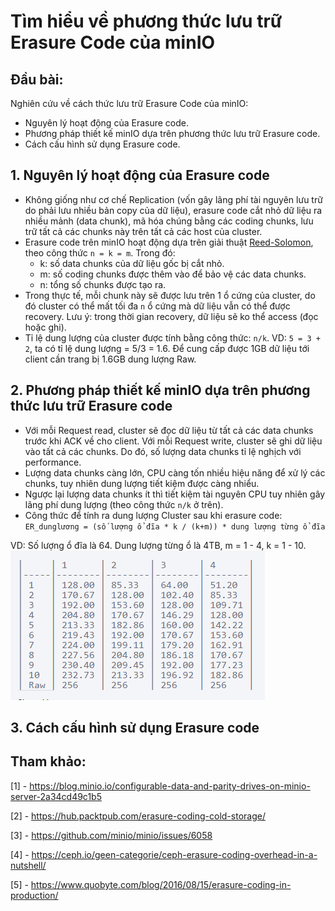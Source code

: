 # Tìm hiểu về phương thức lưu trữ Erasure Code của minIO
## Đầu bài:
Nghiên cứu về cách thức lưu trữ Erasure Code của minIO:
 - Nguyên lý hoạt động của Erasure code.
 - Phương pháp thiết kế minIO dựa trên phương thức lưu trữ Erasure code.
 - Cách cấu hình sử dụng Erasure code.

## 1. Nguyên lý hoạt động của Erasure code
 - Không giống như cơ chế Replication (vốn gây lãng phí tài nguyên lưu trữ do phải lưu nhiều bản copy của dữ liệu), erasure code cắt nhỏ dữ liệu ra nhiều mảnh (data chunk), mã hóa chúng bằng các coding chunks, lưu trữ tất cả các chunks này trên tất cả các host của cluster.
  - Erasure code trên minIO hoạt động dựa trên giải thuật [Reed-Solomon](https://en.wikipedia.org/wiki/Reed%E2%80%93Solomon_error_correction), theo công thức `n = k = m`.
    Trong đó:
    - k: số data chunks của dữ liệu gốc bị cắt nhỏ.
    - m: số coding chunks được thêm vào để bảo vệ các data chunks.
    - n: tổng số chunks được tạo ra.
 - Trong thực tế, mỗi chunk này sẽ được lưu trên 1 ổ cứng của cluster, do đó cluster có thể mất tối đa `n` ổ cứng mà dữ liệu vẫn có thể được recovery. Lưu ý: trong thời gian recovery, dữ liệu sẽ ko thể access (đọc hoặc ghi).
 - Tỉ lệ dung lượng của cluster được tính bằng công thức: `n/k`. VD: `5 = 3 + 2`, ta có tỉ lệ dung lượng = 5/3 = 1.6. Để cung cấp được 1GB dữ liệu tới client cần trang bị 1.6GB dung lượng Raw.

## 2. Phương pháp thiết kế minIO dựa trên phương thức lưu trữ Erasure code
  
 - Với mỗi Request read, cluster sẽ đọc dữ liệu từ tất cả các data chunks trước khi ACK về cho client. Với mỗi Request write, cluster sẽ ghi dữ liệu vào tất cả các chunks. Do đó, số lượng data chunks tỉ lệ nghịch với performance.
 - Lượng data chunks càng lớn, CPU càng tốn nhiều hiệu năng để xử lý các chunks, tuy nhiên dung lượng tiết kiệm được càng nhiểu.
 - Ngược lại lượng data chunks ít thì tiết kiệm tài nguyên CPU tuy nhiên gây lãng phí dung lượng (theo công thức `n/k` ở trên).
 - Công thức để tính ra dung lượng Cluster sau khi erasure code: `ER_dunglương = (số lượng ổ đĩa * k / (k+m)) * dung lượng từng ổ đĩa`

 VD: Số lượng ổ đĩa là 64. Dung lượng từng ổ là 4TB, m = 1 - 4, k = 1 - 10.
 ![minIO_7](../images/minIO_7.png)

## 3. Cách cấu hình sử dụng Erasure code

## Tham khảo:

[1] - https://blog.minio.io/configurable-data-and-parity-drives-on-minio-server-2a34cd49c1b5

[2] - https://hub.packtpub.com/erasure-coding-cold-storage/

[3] - https://github.com/minio/minio/issues/6058

[4] - https://ceph.io/geen-categorie/ceph-erasure-coding-overhead-in-a-nutshell/

[5] - https://www.quobyte.com/blog/2016/08/15/erasure-coding-in-production/